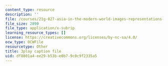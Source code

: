 ```yaml
---
content_type: resource
description: ''
file: /courses/21g-027-asia-in-the-modern-world-images-representations-fall-2016/df8801a4ee29b53be0b79c0c9f2335a5_1801231.srt
file_size: 2890
file_type: application/x-subrip
learning_resource_types: []
license: https://creativecommons.org/licenses/by-nc-sa/4.0/
ocw_type: OCWFile
resourcetype: Other
title: 3play caption file
uid: df8801a4-ee29-b53b-e0b7-9c0c9f2335a5
---
```

